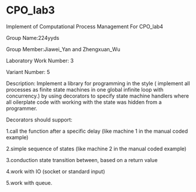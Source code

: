 # CPO_lab3
Implement of Computational Process Management For CPO_lab4

Group Name:224yyds

Group Member:Jiawei_Yan and Zhengxuan_Wu

Laboratory Work Number: 3

Variant Number: 5

Description:
Implement a library for programming in the style ( implement all processes as finite state machines in one global infinite loop with concurrency.) by using decorators to specify state machine handlers where all oilerplate code with working with the state was hidden from a programmer. 

Decorators should support:

1.call the function after a specific delay (like machine 1 in the manual coded example)

2.simple sequence of states (like machine 2 in the manual coded example)    

3.conduction state transition between, based on a return value

4.work with IO (socket or standard input)

5.work with queue.
